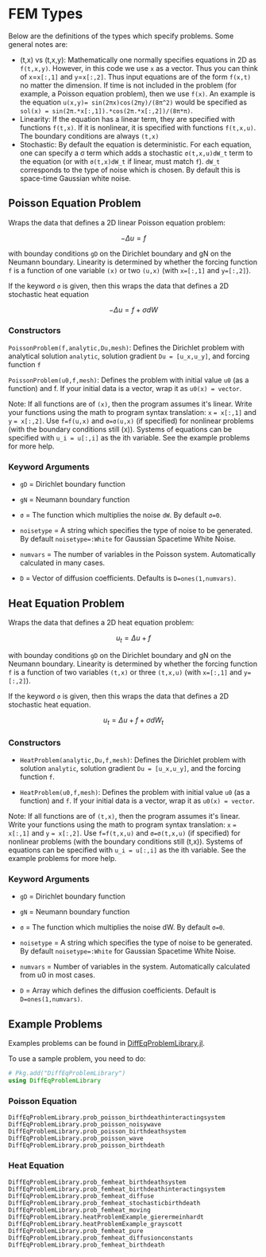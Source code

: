 # FEM Types

Below are the definitions of the types which specify problems. Some general notes are:

* (t,x) vs (t,x,y): Mathematically one normally specifies equations in 2D as ``f(t,x,y)``.
  However, in this code we use `x` as a vector. Thus you can think of ``x``=`x[:,1]` and
  ``y``=`x[:,2]`. Thus input equations are of the form `f(x,t)` no matter the dimension.
  If time is not included in the problem (for example, a Poisson equation problem),
  then we use `f(x)`. An example is the equation ``u(x,y)= sin(2πx)cos(2πy)/(8π^2)``
  would be specified as `sol(x) = sin(2π.*x[:,1]).*cos(2π.*x[:,2])/(8π*π)`.
* Linearity: If the equation has a linear term, they are specified with functions
  `f(t,x)`. If it is nonlinear, it is specified with functions `f(t,x,u)`. The boundary
  conditions are always `(t,x)`
* Stochastic: By default the equation is deterministic. For each equation, one can
  specify a σ term which adds a stochastic ``σ(t,x,u)dW_t`` term to the equation
  (or with ``σ(t,x)dW_t`` if linear, must match `f`). ``dW_t`` corresponds to the type
  of noise which is chosen. By default this is space-time Gaussian white noise.

## Poisson Equation Problem

Wraps the data that defines a 2D linear Poisson equation problem:

```math
-Δu = f
```

with bounday conditions `gD` on the Dirichlet boundary and gN on the Neumann boundary.
Linearity is determined by whether the forcing function `f` is a function of one
variable `(x)` or two `(u,x)` (with `x=[:,1]` and `y=[:,2]`).

If the keyword `σ` is given, then this wraps the data that defines a 2D stochastic heat equation

```math
-Δu = f + σdW
```

### Constructors

`PoissonProblem(f,analytic,Du,mesh)`: Defines the Dirichlet problem with analytical solution `analytic`, solution gradient `Du = [u_x,u_y]`,
and forcing function `f`

`PoissonProblem(u0,f,mesh)`: Defines the problem with initial value `u0` (as a function) and f.
If your initial data is a vector, wrap it as `u0(x) = vector`.

Note: If all functions are of `(x)`, then the program assumes it's linear. Write
your functions using the math to program syntax translation: ``x`` `= x[:,1]` and ``y`` `= x[:,2]`.
Use `f=f(u,x)` and `σ=σ(u,x)` (if specified) for nonlinear problems
(with the boundary conditions still (x)). Systems of equations can be specified
with `u_i = u[:,i]` as the ith variable. See the example problems for more help.

### Keyword Arguments

* `gD` = Dirichlet boundary function

* `gN` = Neumann boundary function

* `σ` = The function which multiplies the noise ``dW``. By default `σ=0`.

* `noisetype` = A string which specifies the type of noise to be generated. By default
  `noisetype=:White` for Gaussian Spacetime White Noise.

* `numvars` = The number of variables in the Poisson system. Automatically calculated in many cases.

* `D` = Vector of diffusion coefficients. Defaults is `D=ones(1,numvars)`.

## Heat Equation Problem

Wraps the data that defines a 2D heat equation problem:

```math
u_t = Δu + f
```

with bounday conditions `gD` on the Dirichlet boundary and gN on the Neumann boundary.
Linearity is determined by whether the forcing function `f` is a function of two
variables `(t,x)` or three `(t,x,u)` (with `x=[:,1]` and `y=[:,2]`).

If the keyword `σ` is given, then this wraps the data that defines a 2D stochastic heat equation.

```math
u_t = Δu + f + σdW_t
```

### Constructors

* `HeatProblem(analytic,Du,f,mesh)`: Defines the Dirichlet problem with solution `analytic`,
  solution gradient `Du = [u_x,u_y]`, and the forcing function `f`.

* `HeatProblem(u0,f,mesh)`: Defines the problem with initial value `u0` (as a function) and `f`.
  If your initial data is a vector, wrap it as `u0(x) = vector`.

Note: If all functions are of `(t,x)`, then the program assumes it's linear. Write
your functions using the math to program syntax translation: ``x`` `= x[:,1]` and ``y`` `= x[:,2]`.
Use `f=f(t,x,u)` and `σ=σ(t,x,u)` (if specified) for nonlinear problems
(with the boundary conditions still (t,x)). Systems of equations can be specified
with `u_i = u[:,i]` as the ith variable. See the example problems for more help.

### Keyword Arguments

* `gD` = Dirichlet boundary function

* `gN` = Neumann boundary function

* `σ` = The function which multiplies the noise dW. By default `σ=0`.

* `noisetype` = A string which specifies the type of noise to be generated. By default
  `noisetype=:White` for Gaussian Spacetime White Noise.

* `numvars` = Number of variables in the system. Automatically calculated from u0 in most cases.

* `D` = Array which defines the diffusion coefficients. Default is `D=ones(1,numvars)`.

## Example Problems

Examples problems can be found in [DiffEqProblemLibrary.jl](https://github.com/JuliaDiffEq/DiffEqProblemLibrary.jl/blob/master/src/fem_premade_problems.jl).

To use a sample problem, you need to do:

```julia
# Pkg.add("DiffEqProblemLibrary")
using DiffEqProblemLibrary
```

### Poisson Equation

```@docs
DiffEqProblemLibrary.prob_poisson_birthdeathinteractingsystem
DiffEqProblemLibrary.prob_poisson_noisywave
DiffEqProblemLibrary.prob_poisson_birthdeathsystem
DiffEqProblemLibrary.prob_poisson_wave
DiffEqProblemLibrary.prob_poisson_birthdeath
```

### Heat Equation

```@docs
DiffEqProblemLibrary.prob_femheat_birthdeathsystem
DiffEqProblemLibrary.prob_femheat_birthdeathinteractingsystem
DiffEqProblemLibrary.prob_femheat_diffuse
DiffEqProblemLibrary.prob_femheat_stochasticbirthdeath
DiffEqProblemLibrary.prob_femheat_moving
DiffEqProblemLibrary.heatProblemExample_gierermeinhardt
DiffEqProblemLibrary.heatProblemExample_grayscott
DiffEqProblemLibrary.prob_femheat_pure
DiffEqProblemLibrary.prob_femheat_diffusionconstants
DiffEqProblemLibrary.prob_femheat_birthdeath
```
